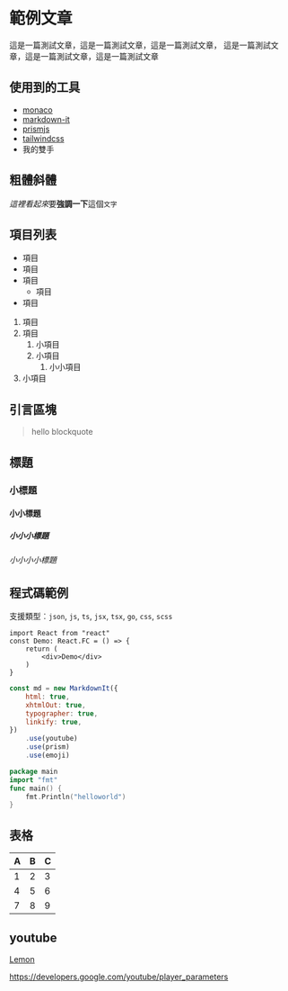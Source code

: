 # 範例文章

這是一篇測試文章，這是一篇測試文章，這是一篇測試文章，
這是一篇測試文章，這是一篇測試文章，這是一篇測試文章

## 使用到的工具

- [monaco](https://github.com/Microsoft/monaco-editor)
- [markdown-it](https://github.com/markdown-it/markdown-it)
- [prismjs](https://prismjs.com/)
- [tailwindcss](https://tailwindcss.com/)
- 我的雙手

## 粗體斜體

*這裡看起來*要**強調一下**這個`文字`

## 項目列表

- 項目
- 項目
- 項目
  - 項目
- 項目

1. 項目
2. 項目
   1. 小項目
   2. 小項目
      1. 小小項目
3. 小項目

## 引言區塊

> hello blockquote

## 標題

### 小標題

#### 小小標題

##### 小小小標題

###### 小小小小標題

## 程式碼範例

支援類型︰`json`, `js`, `ts`, `jsx`, `tsx`, `go`, `css`, `scss`

```tsx
import React from "react"
const Demo: React.FC = () => {
	return (
		<div>Demo</div>
	)
}
```

```js
const md = new MarkdownIt({
	html: true,
	xhtmlOut: true,
	typographer: true,
	linkify: true,
})
	.use(youtube)
	.use(prism)
	.use(emoji)
```

```go
package main
import "fmt"
func main() {
	fmt.Println("helloworld")
}
```

## 表格

| A   | B   | C   |
| --- | --- | --- |
| 1   | 2   | 3   |
| 4   | 5   | 6   |
| 7   | 8   | 9   |

## youtube

[Lemon](yt:uRB1G0cKpIk)

https://developers.google.com/youtube/player_parameters
